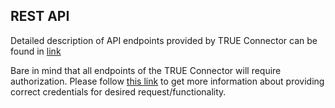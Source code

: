 ## REST API <a href="#restapi" id="restapi"></a>

Detailed description of API endpoints provided by TRUE Connector can be found in [link](rest\_api/REST\_API.md)

Bare in mind that all endpoints of the TRUE Connector will require authorization. Please follow [this link](https://github.com/Engineering-Research-and-Development/true-connector-execution\_core\_container/blob/1.14.2/doc/SECURITY.md) to get more information about providing correct credentials for desired request/functionality.